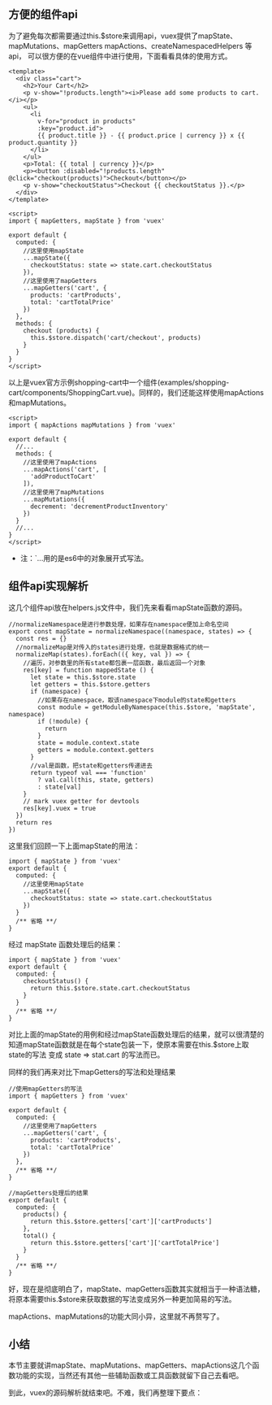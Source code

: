 ## 方便的组件api
为了避免每次都需要通过this.$store来调用api，vuex提供了mapState、mapMutations、mapGetters mapActions、createNamespacedHelpers 等api，
可以很方便的在vue组件中进行使用，下面看看具体的使用方式。
```vuejs
<template>
  <div class="cart">
    <h2>Your Cart</h2>
    <p v-show="!products.length"><i>Please add some products to cart.</i></p>
    <ul>
      <li
        v-for="product in products"
        :key="product.id">
        {{ product.title }} - {{ product.price | currency }} x {{ product.quantity }}
      </li>
    </ul>
    <p>Total: {{ total | currency }}</p>
    <p><button :disabled="!products.length" @click="checkout(products)">Checkout</button></p>
    <p v-show="checkoutStatus">Checkout {{ checkoutStatus }}.</p>
  </div>
</template>

<script>
import { mapGetters, mapState } from 'vuex'

export default {
  computed: {
    //这里使用mapState
    ...mapState({
      checkoutStatus: state => state.cart.checkoutStatus
    }),
    //这里使用了mapGetters
    ...mapGetters('cart', {
      products: 'cartProducts',
      total: 'cartTotalPrice'
    })
  },
  methods: {
    checkout (products) {
      this.$store.dispatch('cart/checkout', products)
    }
  }
}
</script>
```
以上是vuex官方示例shopping-cart中一个组件(examples/shopping-cart/components/ShoppingCart.vue)。同样的，我们还能这样使用mapActions和mapMutations。
```vuejs
<script>
import { mapActions mapMutations } from 'vuex'

export default {
  //...
  methods: {
    //这里使用了mapActions
    ...mapActions('cart', [
      'addProductToCart'
    ]),
    //这里使用了mapMutations
    ...mapMutations({
      decrement: 'decrementProductInventory'
    })
  }
  //...
}
</script>
```
* 注：`...用的是es6中的对象展开式写法。

## 组件api实现解析
这几个组件api放在helpers.js文件中，我们先来看看mapState函数的源码。

```vuejs
//normalizeNamespace是进行参数处理，如果存在namespace便加上命名空间
export const mapState = normalizeNamespace((namespace, states) => {
  const res = {}
  //normalizeMap是对传入的states进行处理，也就是数据格式的统一
  normalizeMap(states).forEach(({ key, val }) => {
    //遍历，对参数里的所有state都包裹一层函数，最后返回一个对象
    res[key] = function mappedState () {
      let state = this.$store.state
      let getters = this.$store.getters
      if (namespace) {
        //如果存在namespace，取该namespace下module的state和getters
        const module = getModuleByNamespace(this.$store, 'mapState', namespace)
        if (!module) {
          return
        }
        state = module.context.state
        getters = module.context.getters
      }
      //val是函数，把state和getters传递进去
      return typeof val === 'function'
        ? val.call(this, state, getters)
        : state[val]
    }
    // mark vuex getter for devtools
    res[key].vuex = true
  })
  return res
})
```

这里我们回顾一下上面mapState的用法：

```vuejs
import { mapState } from 'vuex'
export default {
  computed: {
    //这里使用mapState
    ...mapState({
      checkoutStatus: state => state.cart.checkoutStatus
    })
  }
  /** 省略 **/
}
```

经过 mapState 函数处理后的结果：

```vuejs
import { mapState } from 'vuex'
export default {
  computed: {
    checkoutStatus() {
      return this.$store.state.cart.checkoutStatus
    }
  }
  /** 省略 **/
}
```

对比上面的mapState的用例和经过mapState函数处理后的结果，就可以很清楚的知道mapState函数就是在每个state包装一下，使原本需要在this.$store上取state的写法
变成 state => stat.cart 的写法而已。

同样的我们再来对比下mapGetters的写法和处理结果

```vuejs
//使用mapGetters的写法
import { mapGetters } from 'vuex'

export default {
  computed: {
    //这里使用了mapGetters
    ...mapGetters('cart', {
      products: 'cartProducts',
      total: 'cartTotalPrice'
    })
  },
  /** 省略 **/
}
```

```vuejs
//mapGetters处理后的结果
export default {
  computed: {
    products() {
      return this.$store.getters['cart']['cartProducts']
    },
    total() {
      return this.$store.getters['cart']['cartTotalPrice']
    }
  }
  /** 省略 **/
}
```

好，现在是彻底明白了，mapState、mapGetters函数其实就相当于一种语法糖，将原本需要this.$store来获取数据的写法变成另外一种更加简易的写法。

mapActions、mapMutations的功能大同小异，这里就不再赘写了。

## 小结
本节主要就讲mapState、mapMutations、mapGetters、mapActions这几个函数功能的实现，当然还有其他一些辅助函数或工具函数就留下自己去看吧。

到此，vuex的源码解析就结束吧。不难，我们再整理下要点：

